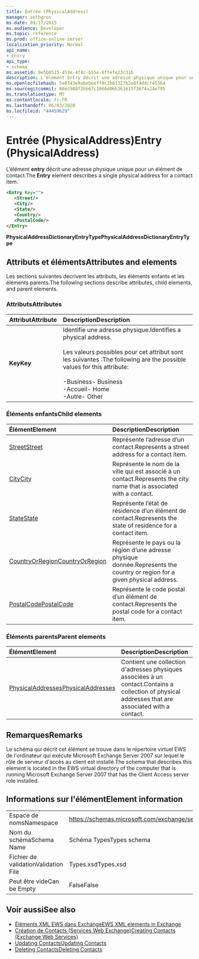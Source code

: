 ```yaml
---
title: Entrée (PhysicalAddress)
manager: sethgros
ms.date: 09/17/2015
ms.audience: Developer
ms.topic: reference
ms.prod: office-online-server
localization_priority: Normal
api_name:
- Entry
api_type:
- schema
ms.assetid: 9e5b6515-453e-4f4c-b55e-6ffefe23c31b
description: L’élément Entry décrit une adresse physique unique pour un élément de contact.
ms.openlocfilehash: 5e8343e9abebeeff8c2b81327b2e0f4ddcf45364
ms.sourcegitcommit: 88ec988f2bb67c1866d06b361615f3674a24e795
ms.translationtype: MT
ms.contentlocale: fr-FR
ms.lasthandoff: 06/03/2020
ms.locfileid: "44459629"
---
```

# <a name="entry-physicaladdress"></a><span data-ttu-id="6ff31-103">Entrée (PhysicalAddress)</span><span class="sxs-lookup"><span data-stu-id="6ff31-103">Entry (PhysicalAddress)</span></span>

<span data-ttu-id="6ff31-104">L’élément **entry** décrit une adresse physique unique pour un élément de contact.</span><span class="sxs-lookup"><span data-stu-id="6ff31-104">The **Entry** element describes a single physical address for a contact item.</span></span> 
  
```xml
<Entry Key="">
   <Street/>
   <City/>
   <State/>
   <Country/>
   <PostalCode/>
</Entry>
```

 <span data-ttu-id="6ff31-105">**PhysicalAddressDictionaryEntryType**</span><span class="sxs-lookup"><span data-stu-id="6ff31-105">**PhysicalAddressDictionaryEntryType**</span></span>
## <a name="attributes-and-elements"></a><span data-ttu-id="6ff31-106">Attributs et éléments</span><span class="sxs-lookup"><span data-stu-id="6ff31-106">Attributes and elements</span></span>

<span data-ttu-id="6ff31-107">Les sections suivantes décrivent les attributs, les éléments enfants et les éléments parents.</span><span class="sxs-lookup"><span data-stu-id="6ff31-107">The following sections describe attributes, child elements, and parent elements.</span></span>
  
### <a name="attributes"></a><span data-ttu-id="6ff31-108">Attributs</span><span class="sxs-lookup"><span data-stu-id="6ff31-108">Attributes</span></span>

|<span data-ttu-id="6ff31-109">**Attribut**</span><span class="sxs-lookup"><span data-stu-id="6ff31-109">**Attribute**</span></span>|<span data-ttu-id="6ff31-110">**Description**</span><span class="sxs-lookup"><span data-stu-id="6ff31-110">**Description**</span></span>|
|:-----|:-----|
|<span data-ttu-id="6ff31-111">**Key**</span><span class="sxs-lookup"><span data-stu-id="6ff31-111">**Key**</span></span> <br/> | <span data-ttu-id="6ff31-112">Identifie une adresse physique.</span><span class="sxs-lookup"><span data-stu-id="6ff31-112">Identifies a physical address.</span></span><br/><br/> <span data-ttu-id="6ff31-113">Les valeurs possibles pour cet attribut sont les suivantes :</span><span class="sxs-lookup"><span data-stu-id="6ff31-113">The following are the possible values for this attribute:</span></span><br/>  <br/><span data-ttu-id="6ff31-114">-Business</span><span class="sxs-lookup"><span data-stu-id="6ff31-114">-  Business</span></span>  <br/><span data-ttu-id="6ff31-115">-Accueil</span><span class="sxs-lookup"><span data-stu-id="6ff31-115">-  Home</span></span>  <br/><span data-ttu-id="6ff31-116">-Autre</span><span class="sxs-lookup"><span data-stu-id="6ff31-116">-  Other</span></span>  <br/> |
   
### <a name="child-elements"></a><span data-ttu-id="6ff31-117">Éléments enfants</span><span class="sxs-lookup"><span data-stu-id="6ff31-117">Child elements</span></span>

|<span data-ttu-id="6ff31-118">**Élément**</span><span class="sxs-lookup"><span data-stu-id="6ff31-118">**Element**</span></span>|<span data-ttu-id="6ff31-119">**Description**</span><span class="sxs-lookup"><span data-stu-id="6ff31-119">**Description**</span></span>|
|:-----|:-----|
|[<span data-ttu-id="6ff31-120">Street</span><span class="sxs-lookup"><span data-stu-id="6ff31-120">Street</span></span>](street.md) <br/> |<span data-ttu-id="6ff31-121">Représente l’adresse d’un contact.</span><span class="sxs-lookup"><span data-stu-id="6ff31-121">Represents a street address for a contact item.</span></span>  <br/> |
|[<span data-ttu-id="6ff31-122">City</span><span class="sxs-lookup"><span data-stu-id="6ff31-122">City</span></span>](city.md) <br/> |<span data-ttu-id="6ff31-123">Représente le nom de la ville qui est associé à un contact.</span><span class="sxs-lookup"><span data-stu-id="6ff31-123">Represents the city name that is associated with a contact.</span></span>  <br/> |
|[<span data-ttu-id="6ff31-124">State</span><span class="sxs-lookup"><span data-stu-id="6ff31-124">State</span></span>](state-ex15websvcsotherref.md) <br/> |<span data-ttu-id="6ff31-125">Représente l’état de résidence d’un élément de contact.</span><span class="sxs-lookup"><span data-stu-id="6ff31-125">Represents the state of residence for a contact item.</span></span>  <br/> |
|[<span data-ttu-id="6ff31-126">CountryOrRegion</span><span class="sxs-lookup"><span data-stu-id="6ff31-126">CountryOrRegion</span></span>](countryorregion.md) <br/> |<span data-ttu-id="6ff31-127">Représente le pays ou la région d’une adresse physique donnée.</span><span class="sxs-lookup"><span data-stu-id="6ff31-127">Represents the country or region for a given physical address.</span></span>  <br/> |
|[<span data-ttu-id="6ff31-128">PostalCode</span><span class="sxs-lookup"><span data-stu-id="6ff31-128">PostalCode</span></span>](postalcode.md) <br/> |<span data-ttu-id="6ff31-129">Représente le code postal d’un élément de contact.</span><span class="sxs-lookup"><span data-stu-id="6ff31-129">Represents the postal code for a contact item.</span></span>  <br/> |
   
### <a name="parent-elements"></a><span data-ttu-id="6ff31-130">Éléments parents</span><span class="sxs-lookup"><span data-stu-id="6ff31-130">Parent elements</span></span>

|<span data-ttu-id="6ff31-131">**Élément**</span><span class="sxs-lookup"><span data-stu-id="6ff31-131">**Element**</span></span>|<span data-ttu-id="6ff31-132">**Description**</span><span class="sxs-lookup"><span data-stu-id="6ff31-132">**Description**</span></span>|
|:-----|:-----|
|[<span data-ttu-id="6ff31-133">PhysicalAddresses</span><span class="sxs-lookup"><span data-stu-id="6ff31-133">PhysicalAddresses</span></span>](physicaladdresses.md) <br/> |<span data-ttu-id="6ff31-134">Contient une collection d'adresses physiques associées à un contact.</span><span class="sxs-lookup"><span data-stu-id="6ff31-134">Contains a collection of physical addresses that are associated with a contact.</span></span>  <br/> |
   
## <a name="remarks"></a><span data-ttu-id="6ff31-135">Remarques</span><span class="sxs-lookup"><span data-stu-id="6ff31-135">Remarks</span></span>

<span data-ttu-id="6ff31-136">Le schéma qui décrit cet élément se trouve dans le répertoire virtuel EWS de l'ordinateur qui exécute Microsoft Exchange Server 2007 sur lequel le rôle de serveur d'accès au client est installé.</span><span class="sxs-lookup"><span data-stu-id="6ff31-136">The schema that describes this element is located in the EWS virtual directory of the computer that is running Microsoft Exchange Server 2007 that has the Client Access server role installed.</span></span>
  
## <a name="element-information"></a><span data-ttu-id="6ff31-137">Informations sur l'élément</span><span class="sxs-lookup"><span data-stu-id="6ff31-137">Element information</span></span>

|||
|:-----|:-----|
|<span data-ttu-id="6ff31-138">Espace de noms</span><span class="sxs-lookup"><span data-stu-id="6ff31-138">Namespace</span></span>  <br/> |https://schemas.microsoft.com/exchange/services/2006/types  <br/> |
|<span data-ttu-id="6ff31-139">Nom du schéma</span><span class="sxs-lookup"><span data-stu-id="6ff31-139">Schema Name</span></span>  <br/> |<span data-ttu-id="6ff31-140">Schéma Types</span><span class="sxs-lookup"><span data-stu-id="6ff31-140">Types schema</span></span>  <br/> |
|<span data-ttu-id="6ff31-141">Fichier de validation</span><span class="sxs-lookup"><span data-stu-id="6ff31-141">Validation File</span></span>  <br/> |<span data-ttu-id="6ff31-142">Types.xsd</span><span class="sxs-lookup"><span data-stu-id="6ff31-142">Types.xsd</span></span>  <br/> |
|<span data-ttu-id="6ff31-143">Peut être vide</span><span class="sxs-lookup"><span data-stu-id="6ff31-143">Can be Empty</span></span>  <br/> |<span data-ttu-id="6ff31-144">False</span><span class="sxs-lookup"><span data-stu-id="6ff31-144">False</span></span>  <br/> |
   
## <a name="see-also"></a><span data-ttu-id="6ff31-145">Voir aussi</span><span class="sxs-lookup"><span data-stu-id="6ff31-145">See also</span></span>

- [<span data-ttu-id="6ff31-146">Éléments XML EWS dans Exchange</span><span class="sxs-lookup"><span data-stu-id="6ff31-146">EWS XML elements in Exchange</span></span>](ews-xml-elements-in-exchange.md)
- [<span data-ttu-id="6ff31-147">Création de Contacts (Services Web Exchange)</span><span class="sxs-lookup"><span data-stu-id="6ff31-147">Creating Contacts (Exchange Web Services)</span></span>](https://msdn.microsoft.com/library/4845917e-70d1-481c-bbd7-011ec6571789%28Office.15%29.aspx)  
- [<span data-ttu-id="6ff31-148">Updating Contacts</span><span class="sxs-lookup"><span data-stu-id="6ff31-148">Updating Contacts</span></span>](https://msdn.microsoft.com/library/9a865953-b94a-4229-b632-2dee433314be%28Office.15%29.aspx)  
- [<span data-ttu-id="6ff31-149">Deleting Contacts</span><span class="sxs-lookup"><span data-stu-id="6ff31-149">Deleting Contacts</span></span>](https://msdn.microsoft.com/library/fcc3dc84-cd3e-455e-a1a7-ae6921c9b588%28Office.15%29.aspx)

